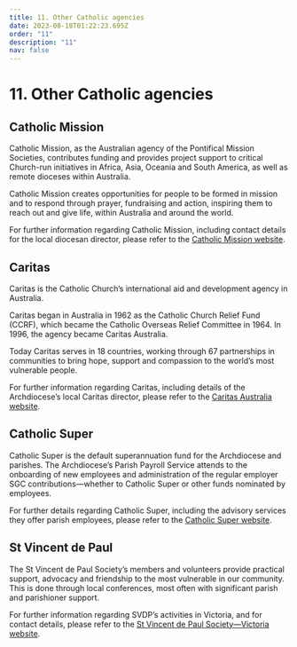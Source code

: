 ```yaml
---
title: 11. Other Catholic agencies
date: 2023-08-18T01:22:23.695Z
order: "11"
description: "11"
nav: false
---
```

# 11. Other Catholic agencies

## Catholic Mission

Catholic Mission, as the Australian agency of the Pontifical Mission Societies, contributes funding and provides project support to critical Church-run initiatives in Africa, Asia, Oceania and South America, as well as remote dioceses within Australia.

Catholic Mission creates opportunities for people to be formed in mission and to respond through prayer, fundraising and action, inspiring them to reach out and give life, within Australia and around the world.

For further information regarding Catholic Mission, including contact details for the local diocesan director, please refer to the [Catholic Mission website](https://www.catholicmission.org.au/for-parishes).

## Caritas

Caritas is the Catholic Church’s international aid and development agency in Australia.

Caritas began in Australia in 1962 as the Catholic Church Relief Fund (CCRF), which became the Catholic Overseas Relief Committee in 1964. In 1996, the agency became Caritas Australia.

Today Caritas serves in 18 countries, working through 67 partnerships in communities to bring hope, support and compassion to the world’s most vulnerable people.

For further information regarding Caritas, including details of the Archdiocese’s local Caritas director, please refer to the [Caritas Australia website](https://www.caritas.org.au/contact/).

## Catholic Super

Catholic Super is the default superannuation fund for the Archdiocese and parishes. The Archdiocese’s Parish Payroll Service attends to the onboarding of new employees and administration of the regular employer SGC contributions—whether to Catholic Super or other funds nominated by employees.

For further details regarding Catholic Super, including the advisory services they offer parish employees, please refer to the [Catholic Super website](https://csf.com.au).

## St Vincent de Paul

The St Vincent de Paul Society’s members and volunteers provide practical support, advocacy and friendship to the most vulnerable in our community. This is done through local conferences, most often with significant parish and parishioner support.

For further information regarding SVDP’s activities in Victoria, and for contact details, please refer to the [St Vincent de Paul Society—Victoria website](https://www.vinnies.org.au/page/Contacts/VIC/).